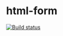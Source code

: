# html-form
[![Build status](https://ci.appveyor.com/api/projects/status/gn6l6sope0bag9fb?svg=true)](https://ci.appveyor.com/project/Vasilyev-Anton/html-form)
